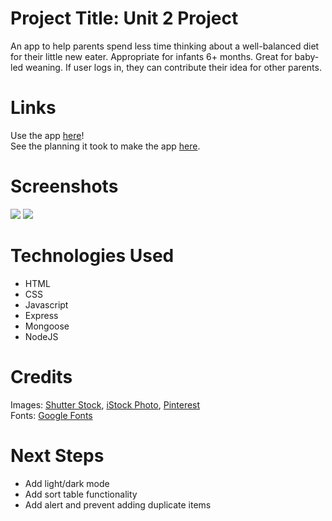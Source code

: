 # Project Title: Unit 2 Project
An app to help parents spend less time thinking about a well-balanced diet for their little new eater. Appropriate for infants 6+ months. Great for baby-led weaning. If user logs in, they can contribute their idea for other parents. 

# Links
Use the app <a href="https://baby-food-project.herokuapp.com/">here</a>!
<br>
See the planning it took to make the app <a href="https://trello.com/b/3jdjP1Ic/unit-2-project">here</a>.

# Screenshots
<img src="../../projects/Unit-2-Project/public/images/auth/google/screenshot1.png">
<img src="../../projects/Unit-2-Project/public/images/auth/google/screenshot2.png">

# Technologies Used
<ul>
  <li>HTML</li>
  <li>CSS</li>
  <li>Javascript</li>
  <li>Express</li>
  <li>Mongoose</li>
  <li>NodeJS</li>
</ul>

# Credits
Images: <a href="https://www.shutterstock.com/image-vector/set-healthy-macronutrients-fiber-cellulose-proteins-2019902984">Shutter Stock</a>, <a href="https://www.istockphoto.com/vector/foods-for-baby-gm1197595591-341976711">iStock Photo</a>, <a href="https://www.pinterest.com/pin/346777240058568972/">Pinterest</a>
<br>
Fonts: <a href="https://fonts.google.com/" rel="noopener noreferrer" target="_blank">Google Fonts</a>

# Next Steps
<ul>
  <li>Add light/dark mode</li>
  <li>Add sort table functionality</li>
  <li>Add alert and prevent adding duplicate items</li>
</ul>

